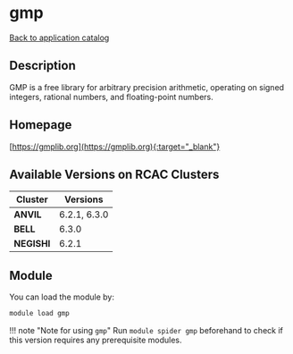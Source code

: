 # gmp

[Back to application catalog](../app_catalog.md)

## Description

GMP is a free library for arbitrary precision arithmetic, operating on signed integers, rational numbers, and floating-point numbers.

## Homepage

[https://gmplib.org](https://gmplib.org){:target="_blank"}

## Available Versions on RCAC Clusters

|Cluster|Versions|
|---|---|
**ANVIL**|6.2.1, 6.3.0
**BELL**|6.3.0
**NEGISHI**|6.2.1

## Module

You can load the module by:

```bash
module load gmp
```

!!! note "Note for using `gmp`"
    Run `module spider gmp` beforehand to check if this version requires any prerequisite modules.

